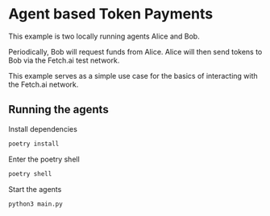# Agent based Token Payments

This example is two locally running agents Alice and Bob.

Periodically, Bob will request funds from Alice. Alice will then send tokens to Bob via the Fetch.ai test network.

This example serves as a simple use case for the basics of interacting with the Fetch.ai network.

## Running the agents

Install dependencies

```bash
poetry install
```

Enter the poetry shell

```bash
poetry shell
```

Start the agents

```bash
python3 main.py
```